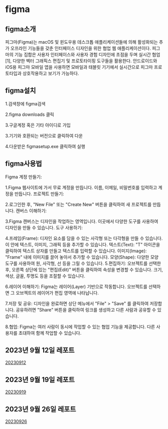 # figma


##  figma소개
피그마(Figma)는 macOS 및 윈도우용 데스크톱 애플리케이션들에 의해 활성화되는 추가 오프라인 기능들을 갖춘 인터페이스 디자인을 위한 협업 웹 애플리케이션이다. 
피그마의 기능 집합은 사용자 인터페이스와 사용자 경험 디자인에 초점을 두며 실시간 협업[1], 다양한 벡터 그래픽스 편집기 및 프로토타이핑 도구들을 활용한다. 
안드로이드와 iOS용 피그마 모바일 앱을 사용하면 모바일과 태블릿 기기에서 실시간으로 피그마 프로토타입과 상호작용하고 보기가 가능하다.



##  figma설치
1.검색창에 figma검색

2.figma downloads 클릭

3.구글계정 혹은 기타 아이디로 가입

3.기기와 호환되는 버전으로 클릭하여 다운

4.다운받은 figmasetup.exe 클릭하여 실행



##  figma사용법
Figma 계정 만들기:

1.Figma 웹사이트에 가서 무료 계정을 만듭니다.
  이름, 이메일, 비밀번호를 입력하고 계정을 만듭니다.
  프로젝트 만들기:

2.로그인한 후, "New File" 또는 "Create New" 버튼을 클릭하여 새 프로젝트를 만듭니다.
  캔버스 이해하기:

3.Figma 캔버스는 디자인을 작업하는 영역입니다. 이곳에서 다양한 도구를 사용하여 디자인을 만들 수 있습니다.
  도구 사용하기:

4.프레임(Frame): 디자인 요소를 담을 수 있는 사각형 또는 다각형을 만들 수 있습니다. 이 안에 텍스트, 이미지, 그래픽 등을 추가할 수 있습니다.
  텍스트(Text): "T" 아이콘을 클릭하여 텍스트 상자를 만들고 텍스트를 입력할 수 있습니다.
  이미지(Image): "Frame" 내에 이미지를 끌어 놓아서 추가할 수 있습니다.
  모양(Shape): 다양한 모양 도구를 사용하여 원, 사각형, 선 등을 그릴 수 있습니다.
5.편집하기:
  오브젝트를 선택한 후, 오른쪽 상단에 있는 "편집(Edit)" 버튼을 클릭하여 속성을 변경할 수 있습니다. 크기, 색상, 글꼴, 투명도 등을 조절할 수 있습니다.
  
6.레이어 이해하기:
  Figma는 레이어(Layer) 기반으로 작동합니다. 오브젝트를 선택하면 그 오브젝트의 레이어가 편집 영역에 나타납니다.

7.저장 및 공유:
  디자인을 완료하면 상단 메뉴에서 "File" > "Save" 를 클릭하여 저장합니다.
  공유하려면 "Share" 버튼을 클릭하여 링크를 생성하고 다른 사람과 공유할 수 있습니다.

8.협업:
  Figma는 여러 사람이 동시에 작업할 수 있는 협업 기능을 제공합니다. 다른 사용자를 초대하여 함께 작업할 수 있습니다.

##  2023년 9월 12일 레포트
[20230912](https://yuls0202.github.io/figma/0912/1st_rep/index.html)

##  2023년 9월 19일 레포트
[20230919](https://yuls0202.github.io/record/sourcecode/index.html)

##  2023년 9월 26일 레포트
[20230926](https://yuls0202.github.io/portfolio/ch04_mportpolio/mintro.html)


